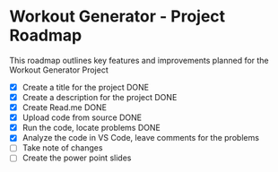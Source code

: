 # Workout Generator - Project Roadmap
This roadmap outlines key features and improvements planned for the Workout Generator Project
- [x] Create a title for the project DONE
- [x] Create a description for the project DONE
- [x] Create Read.me DONE
- [x] Upload code from source DONE 
- [x] Run the code, locate problems DONE 
- [x] Analyze the code in VS Code, leave comments for the problems
- [ ] Take note of changes
- [ ] Create the power point slides
